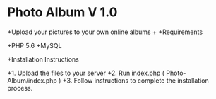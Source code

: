 # Photo Album V 1.0
 
 +Upload your pictures to your own online albums
 +
 +Requirements

 +PHP 5.6
 +MySQL

+Installation Instructions

+1. Upload the files to your server
+2. Run index.php ( Photo-Album/index.php )
+3. Follow instructions to complete the installation process.

 
